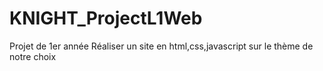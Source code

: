 # KNIGHT_ProjectL1Web

Projet de 1er année
Réaliser un site en html,css,javascript sur le thème de notre choix
